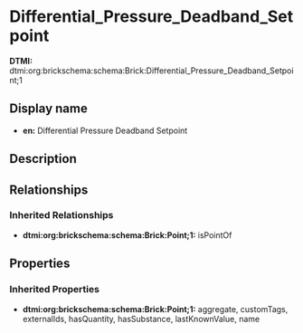 # Differential_Pressure_Deadband_Setpoint
**DTMI:** dtmi:org:brickschema:schema:Brick:Differential_Pressure_Deadband_Setpoint;1
## Display name
- **en:** Differential Pressure Deadband Setpoint
## Description
## Relationships
### Inherited Relationships
* **dtmi:org:brickschema:schema:Brick:Point;1:** isPointOf
## Properties
### Inherited Properties
* **dtmi:org:brickschema:schema:Brick:Point;1:** aggregate, customTags, externalIds, hasQuantity, hasSubstance, lastKnownValue, name
